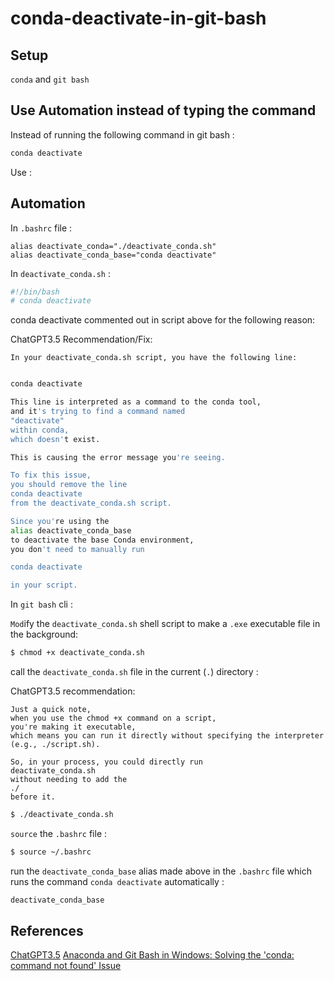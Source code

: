 # conda-deactivate-in-git-bash

## Setup

`conda` and `git bash`

## Use Automation instead of typing the command

Instead of running the following command in git bash :

``` bash
conda deactivate
```

Use :

## Automation

In `.bashrc` file :

``` .bashrc
alias deactivate_conda="./deactivate_conda.sh"
alias deactivate_conda_base="conda deactivate"
```

In `deactivate_conda.sh` :

``` deactivate_conda.sh
#!/bin/bash
# conda deactivate
```

conda deactivate commented out in script above for the following reason:

ChatGPT3.5 Recommendation/Fix:

``` text
In your deactivate_conda.sh script, you have the following line:
```

```bash

conda deactivate

This line is interpreted as a command to the conda tool,
and it's trying to find a command named
"deactivate"
within conda,
which doesn't exist.

This is causing the error message you're seeing.

To fix this issue,
you should remove the line
conda deactivate
from the deactivate_conda.sh script.

Since you're using the
alias deactivate_conda_base
to deactivate the base Conda environment,
you don't need to manually run

conda deactivate

in your script.
```

In `git bash` cli :

`Mod`ify the `deactivate_conda.sh` shell script to make a `.exe` executable file in the background:

``` bash
$ chmod +x deactivate_conda.sh
```

call the `deactivate_conda.sh` file in the current (`.`) directory :

ChatGPT3.5 recommendation: 

``` text
Just a quick note,
when you use the chmod +x command on a script,
you're making it executable,
which means you can run it directly without specifying the interpreter
(e.g., ./script.sh).

So, in your process, you could directly run
deactivate_conda.sh
without needing to add the
./
before it.
```


``` bash
$ ./deactivate_conda.sh
```

`source` the `.bashrc` file :

``` bash
$ source ~/.bashrc
```

run the `deactivate_conda_base` alias made above in the `.bashrc` file which runs the command `conda deactivate` automatically :

``` bash
deactivate_conda_base
```

## References

[ChatGPT3.5](https://chat.openai.com/)
[Anaconda and Git Bash in Windows: Solving the 'conda: command not found' Issue](https://saturncloud.io/blog/anaconda-and-git-bash-in-windows-solving-the-conda-command-not-found-issue/)
